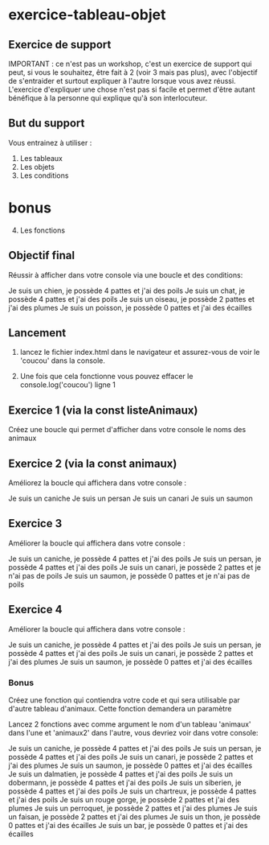 # exercice-tableau-objet

## Exercice de support

IMPORTANT : ce n'est pas un workshop, c'est un exercice de support qui peut, si vous le souhaitez, être fait à 2 (voir 3 mais pas plus), avec l'objectif de s'entraider et surtout expliquer à l'autre lorsque vous avez réussi. L'exercice d'expliquer une chose n'est pas si facile et permet d'être autant bénéfique à la personne qui explique qu'à son interlocuteur.

## But du support

Vous entrainez à utiliser :

1. Les tableaux
2. Les objets
3. Les conditions
# bonus 
4. Les fonctions

## Objectif final

Réussir à afficher dans votre console via une boucle et des conditions:

Je suis un chien, je possède 4 pattes et j'ai des poils
Je suis un chat, je possède 4 pattes et j'ai des poils
Je suis un oiseau, je possède 2 pattes et j'ai des plumes
Je suis un poisson, je possède 0 pattes et j'ai des écailles

## Lancement

1. lancez le fichier index.html dans le navigateur et assurez-vous de voir le 'coucou' dans la console.

2. Une fois que cela fonctionne vous pouvez effacer le console.log('coucou') ligne 1

## Exercice 1 (via la const listeAnimaux)

Créez une boucle qui permet d'afficher dans votre console le noms des animaux 

## Exercice 2 (via la const animaux)

Améliorez la boucle qui affichera dans votre console :

Je suis un caniche
Je suis un persan
Je suis un canari
Je suis un saumon

## Exercice 3

Améliorer la boucle qui affichera dans votre console :

Je suis un caniche, je possède 4 pattes et j'ai des poils
Je suis un persan, je possède 4 pattes et j'ai des poils
Je suis un canari, je possède 2 pattes et je n'ai pas de poils
Je suis un saumon, je possède 0 pattes et je n'ai pas de poils

## Exercice 4

Améliorer la boucle qui affichera dans votre console :

Je suis un caniche, je possède 4 pattes et j'ai des poils
Je suis un persan, je possède 4 pattes et j'ai des poils
Je suis un canari, je possède 2 pattes et j'ai des plumes
Je suis un saumon, je possède 0 pattes et j'ai des écailles

### Bonus

Créez une fonction qui contiendra votre code et qui sera utilisable par d'autre tableau d'animaux. Cette fonction demandera un paramètre

Lancez 2 fonctions avec comme argument le nom d'un tableau 'animaux' dans l'une et 'animaux2' dans l'autre, vous devriez voir dans votre console:

Je suis un caniche, je possède 4 pattes et j'ai des poils
Je suis un persan, je possède 4 pattes et j'ai des poils
Je suis un canari, je possède 2 pattes et j'ai des plumes
Je suis un saumon, je possède 0 pattes et j'ai des écailles
Je suis un dalmatien, je possède 4 pattes et j'ai des poils
Je suis un dobermann, je possède 4 pattes et j'ai des poils
Je suis un siberien, je possède 4 pattes et j'ai des poils
Je suis un chartreux, je possède 4 pattes et j'ai des poils
Je suis un rouge gorge, je possède 2 pattes et j'ai des plumes
Je suis un perroquet, je possède 2 pattes et j'ai des plumes
Je suis un faisan, je possède 2 pattes et j'ai des plumes
Je suis un thon, je possède 0 pattes et j'ai des écailles
Je suis un bar, je possède 0 pattes et j'ai des écailles
